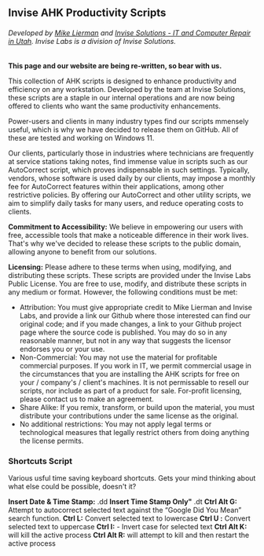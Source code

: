 ##  Invise AHK Productivity Scripts
###### Developed by [Mike Lierman](https://mikelierman.net/) and [Invise Solutions - IT and Computer Repair in Utah](https://invisesolutions.com). Invise Labs is a division of Invise Solutions.

**This page and our website are being re-written, so bear with us.**

This collection of AHK scripts is designed to enhance productivity and efficiency on any workstation. 
Developed by the team at Invise Solutions, these scripts are a staple in our internal operations and are now being offered to clients who want the same productivity enhancements.

Power-users and clients in many industry types find our scripts mmensely useful, which is why we have decided to release them on GitHub. All of these are tested and working on Windows 11.

Our clients, particularly those in industries where technicians are frequently at service stations taking notes, find immense value in scripts such as our AutoCorrect script, which proves indispensable in such settings. Typically, vendors, whose software is used daily by our clients, may impose a monthly fee for AutoCorrect features within their applications, among other restrictive policies. By offering our AutoCorrect and other utility scripts, we aim to simplify daily tasks for many users, and reduce operating costs to clients.

**Commitment to Accessibility:**
 We believe in empowering our users with free, accessible tools that make a noticeable difference in their work lives. That's why we've decided to release these scripts to the public domain, allowing anyone to benefit from our solutions.

 **Licensing:**
  Please adhere to these terms when using, modifying, and distributing these scripts.
 These scripts are provided under the Invise Labs Public License. You are free to use, modify, and distribute these scripts in any medium or format. However, the following conditions must be met:
 - Attribution: You must give appropriate credit to Mike Lierman and Invise Labs, and provide a link our Github where those interested can find our original code; and if you made changes, a link to your Github project page where the source code is published. You may do so in any reasonable manner, but not in any way that suggests the licensor endorses you or your use.
 - Non-Commercial: You may not use the material for profitable commercial purposes. If you work in IT, we permit commercial usage in the circumstances that you are installing the AHK scripts for free on your / company's / client's machines. It is not permissable to resell our scripts, nor include as part of a product for sale. For-profit licensing, please contact us to make an agreement.
 - Share Alike: If you remix, transform, or build upon the material, you must distribute your contributions under the same license as the original.
 - No additional restrictions: You may not apply legal terms or technological measures that legally restrict others from doing anything the license permits.


 ### Shortcuts Script
Various usful time saving keyboard shortcuts. Gets your mind thinking about what else could be possible, doesn't it?

**Insert Date & Time Stamp:** .dd
**Insert Time Stamp Only"** .dt
**Ctrl Alt G:** Attempt to autocorrect selected text against the “Google Did You Mean” search function.
**Ctrl L:**  Convert selected text to lowercase
**Ctrl U :** Convert selected text to uppercase
**Ctrl I:** - Invert case for selected text
**Ctrl Alt K:** will kill the active process
**Ctrl Alt R:** will attempt to kill and then restart the active process
